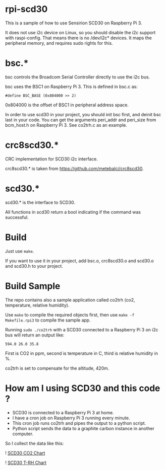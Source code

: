 # rpi-scd30

This is a sample of how to use Sensirion SCD30 on Raspberry Pi 3.

It does not use i2c device on Linux, so you should disable the i2c support with raspi-config. 
That means there is no /dev/i2c* devices. It maps the peripheral memory, and requires sudo rights for this.

# bsc.*

bsc controls the Broadcom Serial Controller directly to use the i2c bus.

bsc uses the BSC1 on Raspberry Pi 3. This is defined in bsc.c as:

```
#define BSC_BASE (0x804000 >> 2)
```

0x804000 is the offset of BSC1 in peripheral address space.

In order to use scd30 in your project, you should init bsc first, and deinit bsc last in your code. 
You can get the arguments peri_addr and peri_size from bcm_host.h on Raspberry Pi 3. See co2trh.c as an example.

# crc8scd30.*

CRC implementation for SCD30 i2c interface.

crc8scd30.* is taken from https://github.com/metebalci/crc8scd30. 

# scd30.*

scd30.* is the interface to SCD30.

All functions in scd30 return a bool indicating if the command was successful.

# Build

Just use `make`.

If you want to use it in your project, add bsc.o, crc8scd30.o and scd30.o and scd30.h to your project.

# Build Sample

The repo contains also a sample application called co2trh (co2, temperature, relative humidity).

Use `make` to compile the required objects first, then use `make -f Makefile.rpi3` to compile the sample app.

Running `sudo ./co2trh` with a SCD30 connected to a Raspberry Pi 3 on i2c bus will return an output like:

```
594.0 26.0 35.8
```

First is CO2 in ppm, second is temperature in C, third is relative humidity in %.

co2trh is set to compensate for the altitude, 420m.

# How am I using SCD30 and this code ? 

- SCD30 is connected to a Raspberry Pi 3 at home. 
- I have a cron job on Raspberry Pi 3 running every minute.
- This cron job runs co2trh and pipes the output to a python script.
- Python script sends the data to a graphite carbon instance in another computer.

So I collect the data like this:

! [SCD30 CO2 Chart](https://raw.githubusercontent.com/metebalci/rpi-scd30/master/scd30_co2.png)

! [SCD30 T-RH Chart](https://raw.githubusercontent.com/metebalci/rpi-scd30/master/scd30_trh.png)
